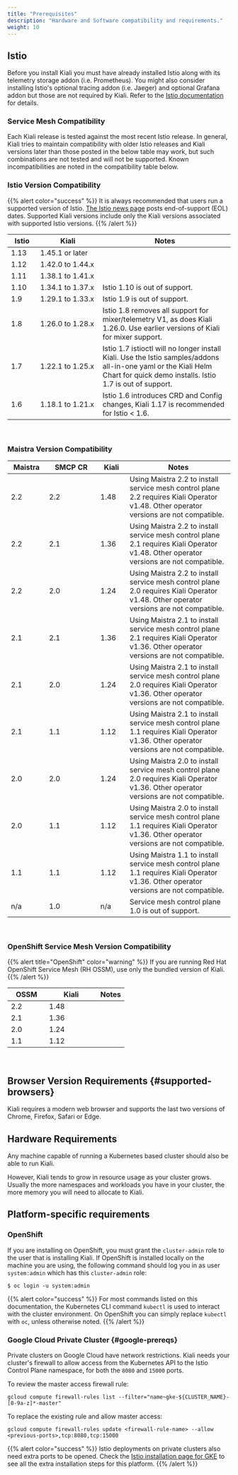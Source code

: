```yaml
---
title: "Prerequisites"
description: "Hardware and Software compatibility and requirements."
weight: 10
---
```


## Istio

Before you install Kiali you must have already installed Istio along with its
telemetry storage addon (i.e. Prometheus). You might also consider installing
Istio's optional tracing addon (i.e. Jaeger) and optional Grafana addon but
those are not required by Kiali. Refer to the
[Istio documentation](https://istio.io/docs/setup/getting-started) for details.

### Service Mesh Compatibility

Each Kiali release is tested against the most recent Istio release. In general,
Kiali tries to maintain compatibility with older Istio releases and Kiali
versions later than those posted in the below table may work, but such
combinations are not tested and will not be supported. Known incompatibilities
are noted in the compatibility table below.

### Istio Version Compatibility

{{% alert color="success" %}}
It is always recommended that users run a supported version of Istio.
[The Istio news page](https://istio.io/news/) posts end-of-support (EOL)
dates. Supported Kiali versions include only the Kiali versions associated with
supported Istio versions.
{{% /alert %}}

|<div style="width:50px">Istio</div>|<div style="width:125px">Kiali</div>|Notes|
|-------|------------------|---|
|1.13   |1.45.1 or later   |   |
|1.12   |1.42.0 to 1.44.x  |   |
|1.11   |1.38.1 to 1.41.x  |   |
|1.10   |1.34.1 to 1.37.x  |Istio 1.10 is out of support. |
|1.9    |1.29.1 to 1.33.x  |Istio 1.9 is out of support. |
|1.8    |1.26.0 to 1.28.x  |Istio 1.8 removes all support for mixer/telemetry V1, as does Kiali 1.26.0. Use earlier versions of Kiali for mixer support.   |
|1.7    |1.22.1 to 1.25.x  |Istio 1.7 istioctl will no longer install Kiali. Use the Istio samples/addons all-in-one yaml or the Kiali Helm Chart for quick demo installs. Istio 1.7 is out of support.   |
|1.6    |1.18.1 to 1.21.x  |Istio 1.6 introduces CRD and Config changes, Kiali 1.17 is recommended for Istio < 1.6.   |

<br />

### Maistra Version Compatibility

|<div style="width:70px">Maistra</div>|<div style="width:100px">SMCP CR</div>|<div style="width:50px">Kiali</div>|Notes|
|---|---|---|---|
|2.2   |2.2   |1.48   |Using Maistra 2.2 to install service mesh control plane 2.2 requires Kiali Operator v1.48. Other operator versions are not compatible.   |
|2.2   |2.1   |1.36   |Using Maistra 2.2 to install service mesh control plane 2.1 requires Kiali Operator v1.48. Other operator versions are not compatible.   |
|2.2   |2.0   |1.24   |Using Maistra 2.2 to install service mesh control plane 2.0 requires Kiali Operator v1.48. Other operator versions are not compatible.   |
|2.1   |2.1   |1.36   |Using Maistra 2.1 to install service mesh control plane 2.1 requires Kiali Operator v1.36. Other operator versions are not compatible.   |
|2.1   |2.0   |1.24   |Using Maistra 2.1 to install service mesh control plane 2.0 requires Kiali Operator v1.36. Other operator versions are not compatible.   |
|2.1   |1.1   |1.12   |Using Maistra 2.1 to install service mesh control plane 1.1 requires Kiali Operator v1.36. Other operator versions are not compatible.   |
|2.0   |2.0   |1.24   |Using Maistra 2.0 to install service mesh control plane 2.0 requires Kiali Operator v1.36. Other operator versions are not compatible.   |
|2.0   |1.1   |1.12   |Using Maistra 2.0 to install service mesh control plane 1.1 requires Kiali Operator v1.36. Other operator versions are not compatible.   |
|1.1   |1.1   |1.12   |Using Maistra 1.1 to install service mesh control plane 1.1 requires Kiali Operator v1.36. Other operator versions are not compatible.   |
|n/a   |1.0   |n/a    |Service mesh control plane 1.0 is out of support.   |

<br />

### OpenShift Service Mesh Version Compatibility

{{% alert title="OpenShift" color="warning" %}}
If you are running Red Hat OpenShift Service Mesh (RH OSSM), use only the bundled version of Kiali.
{{% /alert %}}

|<div style="width:70px">OSSM</div>|<div style="width:100px">Kiali</div>|Notes|
|-------|------------------|---|
|2.2   |1.48 |   |
|2.1   |1.36 |   |
|2.0   |1.24 |   |
|1.1   |1.12 |   |

<br />

## Browser Version Requirements {#supported-browsers}

Kiali requires a modern web browser and supports the last two versions of Chrome, Firefox, Safari or Edge.

## Hardware Requirements

Any machine capable of running a Kubernetes based cluster should also be able
to run Kiali.

However, Kiali tends to grow in resource usage as your cluster grows. Usually
the more namespaces and workloads you have in your cluster, the more memory you
will need to allocate to Kiali.

## Platform-specific requirements

### OpenShift

If you are installing on OpenShift, you must grant the `cluster-admin` role to the user that is installing Kiali. If OpenShift is installed locally on the machine you are using, the following command should log you in as user `system:admin` which has this `cluster-admin` role:

```
$ oc login -u system:admin
```

{{% alert color="success" %}}
For most commands listed on this documentation, the Kubernetes CLI command `kubectl` is used to interact with the cluster environment. On OpenShift you can simply replace `kubectl` with `oc`, unless otherwise noted.
{{% /alert %}}

### Google Cloud Private Cluster {#google-prereqs}

Private clusters on Google Cloud have network restrictions. Kiali needs your cluster's firewall to allow access from the Kubernetes API to the Istio Control Plane namespace, for both the `8080` and `15000` ports.

To review the master access firewall rule:

```
gcloud compute firewall-rules list --filter="name~gke-${CLUSTER_NAME}-[0-9a-z]*-master"
```

To replace the existing rule and allow master access:

```
gcloud compute firewall-rules update <firewall-rule-name> --allow <previous-ports>,tcp:8080,tcp:15000
```

{{% alert color="success" %}}
Istio deployments on private clusters also need extra ports to be opened. Check the [Istio installation page for GKE](https://istio.io/latest/docs/setup/platform-setup/gke/) to see all the extra installation steps for this platform.
{{% /alert %}}


